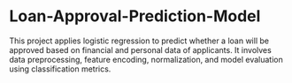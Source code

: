 # Loan-Approval-Prediction-Model
This project applies logistic regression to predict whether a loan will be approved based on financial and personal data of applicants. It involves data preprocessing, feature encoding, normalization, and model evaluation using classification metrics.
